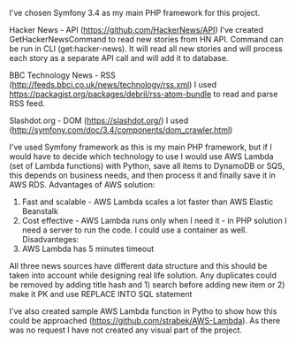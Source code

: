 I've chosen Symfony 3.4 as my main PHP framework for this project.

Hacker News - API (https://github.com/HackerNews/API)
I've created GetHackerNewsCommand to read new stories from HN API. Command can be run in CLI (get:hacker-news). It will read all new stories and will process each story as a separate API call and will add it to database.

BBC Technology News - RSS (http://feeds.bbci.co.uk/news/technology/rss.xml)
I used https://packagist.org/packages/debril/rss-atom-bundle to read and parse RSS feed.

Slashdot.org - DOM (https://slashdot.org/)
I used (http://symfony.com/doc/3.4/components/dom_crawler.html)

I've used Symfony framework as this is my main PHP framework, but if I would have to decide which technology to use I would use AWS Lambda (set of Lambda functions) with Python, save all items to DynamoDB or SQS, this depends on business needs, and then process it and finally save it in AWS RDS.
Advantages of AWS solution:
1. Fast and scalable - AWS Lambda scales a lot faster than AWS Elastic Beanstalk
2. Cost effective - AWS Lambda runs only when I need it - in PHP solution I need a server to run the code. I could use a container as well.
Disadvanteges:
1. AWS Lambda has 5 minutes timeout

All three news sources have different data structure and this should be taken into account while designing real life solution.
Any duplicates could be removed by adding title hash and 1) search before adding new item or 2) make it PK and use REPLACE INTO SQL statement

I've also created sample AWS Lambda function in Pytho to show how this could be approached (https://github.com/strabek/AWS-Lambda).
As there was no request I have not created any visual part of the project.